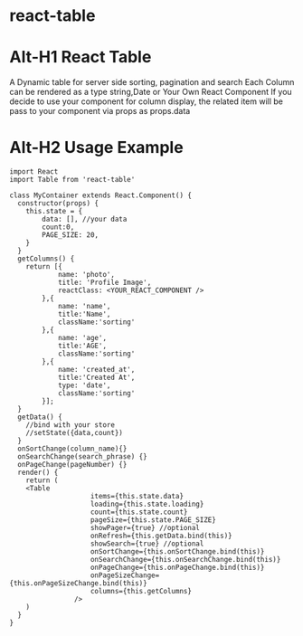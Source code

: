 # react-table

Alt-H1 React Table
==================
A Dynamic table for server side sorting, pagination and search
Each Column can be rendered as a type string,Date or Your Own React Component
If you decide to use your component for column display, the related item will be pass to your component 
via props as props.data

Alt-H2 Usage Example
====================
```
import React
import Table from 'react-table'

class MyContainer extends React.Component() {
  constructor(props) {
    this.state = {
        data: [], //your data
        count:0,
        PAGE_SIZE: 20,
    }
  }
  getColumns() {
    return [{
			name: 'photo',
			title: 'Profile Image',
			reactClass: <YOUR_REACT_COMPONENT />
		},{
			name: 'name',
			title:'Name',
			className:'sorting'
		},{
			name: 'age',
			title:'AGE',
			className:'sorting'
		},{
			name: 'created_at',
			title:'Created At',
			type: 'date',
			className:'sorting'
		}];
  }
  getData() {
    //bind with your store
    //setState({data,count})
  }
  onSortChange(column_name){}
  onSearchChange(search_phrase) {}
  onPageChange(pageNumber) {}
  render() {
    return (
    <Table
					items={this.state.data}
					loading={this.state.loading}
					count={this.state.count}
					pageSize={this.state.PAGE_SIZE}
					showPager={true} //optional
					onRefresh={this.getData.bind(this)}
					showSearch={true} //optional
					onSortChange={this.onSortChange.bind(this)}
					onSearchChange={this.onSearchChange.bind(this)}
					onPageChange={this.onPageChange.bind(this)}
					onPageSizeChange={this.onPageSizeChange.bind(this)}
					columns={this.getColumns} 
                />
    )
  }
}
```
